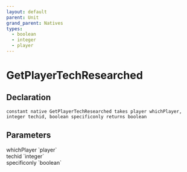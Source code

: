 ```yaml
---
layout: default
parent: Unit
grand_parent: Natives
types:
  - boolean
  - integer
  - player
---
```


# GetPlayerTechResearched

## Declaration

```
constant native GetPlayerTechResearched takes player whichPlayer, integer techid, boolean specificonly returns boolean
```

## Parameters
<dl>
  <dt>whichPlayer `player`</dt>
  <dd></dd>

  <dt>techid `integer`</dt>
  <dd></dd>

  <dt>specificonly `boolean`</dt>
  <dd></dd>
</dl>